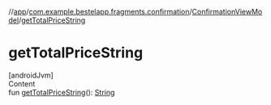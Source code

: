 //[app](../../index.md)/[com.example.bestelapp.fragments.confirmation](../index.md)/[ConfirmationViewModel](index.md)/[getTotalPriceString](get-total-price-string.md)



# getTotalPriceString  
[androidJvm]  
Content  
fun [getTotalPriceString](get-total-price-string.md)(): [String](https://kotlinlang.org/api/latest/jvm/stdlib/kotlin/-string/index.html)  



